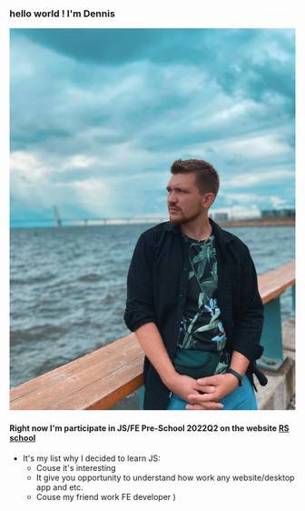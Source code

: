 ### hello world ! I'm Dennis
![My photo](my_photo.jpg)
#### Right now I'm participate in JS/FE Pre-School 2022Q2 on the website [RS school](https://rs.school/)
* It's my list why I decided to learn JS:
    * Couse it's interesting
    * It give you opportunity to understand how work any website/desktop app  and etc.
    * Couse my friend work FE developer )
